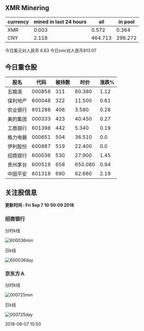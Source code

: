 ## XMR Minering

|currency|mined in last 24 hours|all|in pool|
|---|---|---|---|
|XMR|0.003|0.572|0.364|
|CNY|2.118|464.713|296.272|

今日美元对人民币 6.83	今日xmr对人民币813.07


## 今日重仓股 

|股名|代码|被持数|时价|涨跌%|
|---|---|---|---|---|
|五粮液|000858|311|60.380|1.12|
|保利地产|600048|322|11.500|0.61|
|农业银行|601288|406|3.580|0.28|
|美的集团|000333|423|40.450|0.27|
|工商银行|601398|442|5.340|0.19|
|格力电器|000651|504|36.510|0.0|
|伊利股份|600887|519|22.400|0.0|
|招商银行|600036|530|27.900|1.45|
|贵州茅台|600519|658|650.080|0.94|
|中国平安|601318|690|62.660|2.19|

## 关注股信息
**更新时间 : Fri Sep  7 10:50:09 2018**
### 招商银行 
分时k线

![600036min](http://image.sinajs.cn/newchart/min/n/sh600036.gif)

日k线

![600036day](http://image.sinajs.cn/newchart/daily/n/sh600036.gif)

### 京东方Ａ 
分时k线

![000725min](http://image.sinajs.cn/newchart/min/n/sz000725.gif)

日k线

![000725day](http://image.sinajs.cn/newchart/daily/n/sz000725.gif)

2018-09-07 10:50
